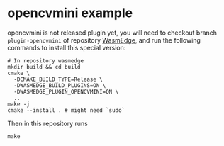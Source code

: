 # opencvmini example

opencvmini is not released plugin yet, you will need to checkout branch `plugin-opencvmini` of repository [WasmEdge](https://github.com/WasmEdge/WasmEdge), and run the following commands to install this special version:

```shell
# In repository wasmedge
mkdir build && cd build
cmake \
  -DCMAKE_BUILD_TYPE=Release \
  -DWASMEDGE_BUILD_PLUGINS=ON \
  -DWASMEDGE_PLUGIN_OPENCVMINI=ON \
  ..
make -j
cmake --install . # might need `sudo`
```

Then in this repository runs

```shell
make
```
